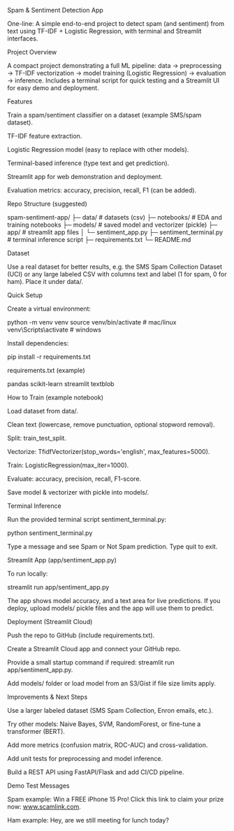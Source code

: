 Spam & Sentiment Detection App

One-line: A simple end-to-end project to detect spam (and sentiment) from text using TF-IDF + Logistic Regression, with terminal and Streamlit interfaces.

Project Overview

A compact project demonstrating a full ML pipeline: data → preprocessing → TF-IDF vectorization → model training (Logistic Regression) → evaluation → inference. Includes a terminal script for quick testing and a Streamlit UI for easy demo and deployment.

Features

Train a spam/sentiment classifier on a dataset (example SMS/spam dataset).

TF-IDF feature extraction.

Logistic Regression model (easy to replace with other models).

Terminal-based inference (type text and get prediction).

Streamlit app for web demonstration and deployment.

Evaluation metrics: accuracy, precision, recall, F1 (can be added).

Repo Structure (suggested)

spam-sentiment-app/
├─ data/                  # datasets (csv)
├─ notebooks/             # EDA and training notebooks
├─ models/                # saved model and vectorizer (pickle)
├─ app/                   # streamlit app files
│  └─ sentiment_app.py
├─ sentiment_terminal.py  # terminal inference script
├─ requirements.txt
└─ README.md

Dataset

Use a real dataset for better results, e.g. the SMS Spam Collection Dataset (UCI) or any large labeled CSV with columns text and label (1 for spam, 0 for ham). Place it under data/.

Quick Setup

Create a virtual environment:

python -m venv venv
source venv/bin/activate   # mac/linux
venv\Scripts\activate    # windows

Install dependencies:

pip install -r requirements.txt

requirements.txt (example)

pandas
scikit-learn
streamlit
textblob

How to Train (example notebook)

Load dataset from data/.

Clean text (lowercase, remove punctuation, optional stopword removal).

Split: train_test_split.

Vectorize: TfidfVectorizer(stop_words='english', max_features=5000).

Train: LogisticRegression(max_iter=1000).

Evaluate: accuracy, precision, recall, F1-score.

Save model & vectorizer with pickle into models/.

Terminal Inference

Run the provided terminal script sentiment_terminal.py:

python sentiment_terminal.py

Type a message and see Spam or Not Spam prediction. Type quit to exit.

Streamlit App (app/sentiment_app.py)

To run locally:

streamlit run app/sentiment_app.py

The app shows model accuracy, and a text area for live predictions. If you deploy, upload models/ pickle files and the app will use them to predict.

Deployment (Streamlit Cloud)

Push the repo to GitHub (include requirements.txt).

Create a Streamlit Cloud app and connect your GitHub repo.

Provide a small startup command if required: streamlit run app/sentiment_app.py.

Add models/ folder or load model from an S3/Gist if file size limits apply.

Improvements & Next Steps

Use a larger labeled dataset (SMS Spam Collection, Enron emails, etc.).

Try other models: Naive Bayes, SVM, RandomForest, or fine-tune a transformer (BERT).

Add more metrics (confusion matrix, ROC-AUC) and cross-validation.

Add unit tests for preprocessing and model inference.

Build a REST API using FastAPI/Flask and add CI/CD pipeline.

Demo Test Messages

Spam example: Win a FREE iPhone 15 Pro! Click this link to claim your prize now: www.scamlink.com.

Ham example: Hey, are we still meeting for lunch today?